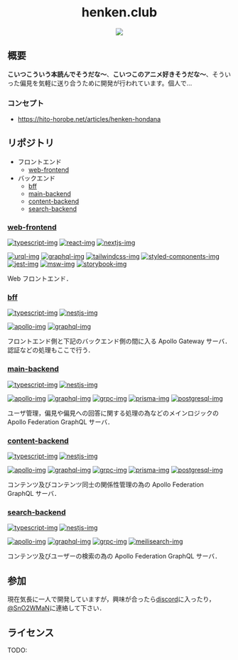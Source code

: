 <h1 align="center">henken.club</h1>

<p align="center">
    <a href="https://discord.gg/v5AXyfuGeV">
        <img src="https://img.shields.io/discord/882910287638986762?color=7489d5&logo=discord&logoColor=ffffff" />
    </a>
</p>

## 概要

**こいつこういう本読んでそうだな〜**、**こいつこのアニメ好きそうだな〜**、そういった偏見を気軽に送り合うために開発が行われています。個人で…

### コンセプト

- https://hito-horobe.net/articles/henken-hondana

## リポジトリ

- フロントエンド
  - [web-frontend]
- バックエンド
  - [bff]
  - [main-backend]
  - [content-backend]
  - [search-backend]

<!-- lang -->

[typescript]: https://www.typescriptlang.org/
[typescript-img]: https://img.shields.io/badge/-TypeScript-3178C6?style=flat-square&logoColor=white&logo=typescript

<!-- protocols -->

[graphql]: https://www.graphql.com/
[graphql-img]: https://img.shields.io/badge/-GraphQL-E10098?style=flat-square&logoColor=white&logo=graphql
[grpc]: https://www.meilisearch.com/
[grpc-img]: https://img.shields.io/badge/-gRPC-54bec6?style=flat-square

<!-- frontend -->

[react]: https://reactjs.org/
[react-img]: https://img.shields.io/badge/-React-61DAFB?style=flat-square&logoColor=white&logo=React
[nextjs]: https://nextjs.org/
[nextjs-img]: https://img.shields.io/badge/-Next.js-000?style=flat-square&logoColor=white&logo=Next.js
[urql]: https://formidable.com/open-source/urql/
[urql-img]: https://img.shields.io/badge/-urql-8196ff?style=flat-square
[storybook]: https://storybook.js.org/
[storybook-img]: https://img.shields.io/badge/-Storybook-FF4785?style=flat-square&logoColor=white&logo=Storybook
[tailwindcss]: https://storybook.js.org/
[tailwindcss-img]: https://img.shields.io/badge/-TailwindCSS-06B6D4?style=flat-square&logoColor=white&logo=TailwindCSS
[styled-components]: https://storybook.js.org/
[styled-components-img]: https://img.shields.io/badge/-styled--components-d97bb5?style=flat-square
[jest]: https://jestjs.io/
[jest-img]: https://img.shields.io/badge/-Jest-C21325?style=flat-square&logoColor=white&logo=Jest
[msw]: https://mswjs.io/
[msw-img]: https://img.shields.io/badge/-MSW-ff6a33?style=flat-square

<!-- backend -->

[nestjs]: https://nestjs.com
[nestjs-img]: https://img.shields.io/badge/-NestJS-E0234E?style=flat-square&logoColor=white&logo=nestjs
[apollo]: https://www.apollographql.com/
[apollo-img]: https://img.shields.io/badge/-Apollo-311C87?style=flat-square&logoColor=white&logo=apollo-graphql
[prisma]: https://www.prisma.io/
[prisma-img]: https://img.shields.io/badge/-Prisma-2D3748?style=flat-square&logoColor=white&logo=prisma

<!-- middleware -->

[meilisearch]: https://www.meilisearch.com/
[meilisearch-img]: https://img.shields.io/badge/-Meilisearch-F23C79?style=flat-square
[postgresql]: https://www.postgresql.org/
[postgresql-img]: https://img.shields.io/badge/-PostgreSQL-4169E1?style=flat-square&logoColor=white&logo=postgresql

### [web-frontend]

[web-frontend]: https://github.com/henken-club/main-backend

[![typescript-img]][typescript]
[![react-img]][react]
[![nextjs-img]][nextjs]

[![urql-img]][urql]
[![graphql-img]][graphql]
[![tailwindcss-img]][tailwindcss]
[![styled-components-img]][styled-components]
[![jest-img]][jest]
[![msw-img]][msw]
[![storybook-img]][storybook]

Web フロントエンド．

### [bff]

[bff]: https://github.com/henken-club/main-backend

[![typescript-img]][typescript]
[![nestjs-img]][nestjs]

[![apollo-img]][apollo]
[![graphql-img]][graphql]

フロントエンド側と下記のバックエンド側の間に入る Apollo Gateway サーバ．認証などの処理もここで行う．

### [main-backend]

[main-backend]: https://github.com/henken-club/main-backend

[![typescript-img]][typescript]
[![nestjs-img]][nestjs]

[![apollo-img]][apollo]
[![graphql-img]][graphql]
[![grpc-img]][grpc]
[![prisma-img]][prisma]
[![postgresql-img]][postgresql]

ユーザ管理，偏見や偏見への回答に関する処理の為などのメインロジックの Apollo Federation GraphQL サーバ．

### [content-backend]

[content-backend]: https://github.com/henken-club/content-backend

[![typescript-img]][typescript]
[![nestjs-img]][nestjs]

[![apollo-img]][apollo]
[![graphql-img]][graphql]
[![grpc-img]][grpc]
[![prisma-img]][prisma]
[![postgresql-img]][postgresql]

コンテンツ及びコンテンツ同士の関係性管理の為の Apollo Federation GraphQL サーバ．

### [search-backend]

[search-backend]: https://github.com/henken-club/search-backend

[![typescript-img]][typescript]
[![nestjs-img]][nestjs]

[![apollo-img]][apollo]
[![graphql-img]][graphql]
[![grpc-img]][grpc]
[![meilisearch-img]][meilisearch]

コンテンツ及びユーザーの検索の為の Apollo Federation GraphQL サーバ．

## 参加

現在気長に一人で開発していますが，興味が合ったら[discord](https://discord.gg/v5AXyfuGeV)に入ったり，[@SnO2WMaN](https://twitter.com/SnO2WMaN)に連絡して下さい．

## ライセンス

TODO:
